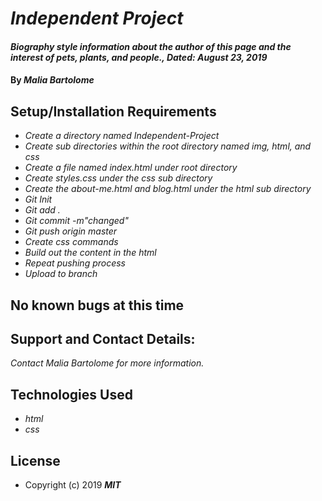 # _Independent Project_

#### _Biography style information about the author of this page and the interest of pets, plants, and people., Dated: August 23, 2019_

#### By _**Malia Bartolome**_

## Setup/Installation Requirements
* _Create a directory named Independent-Project_
* _Create sub directories within the root directory named img, html, and css_
* _Create a file named index.html under root directory_
* _Create styles.css under the css sub directory_
* _Create the about-me.html and blog.html under the html sub directory_
* _Git Init_
* _Git add ._
* _Git commit -m"changed"_
* _Git push origin master_
* _Create css commands_
* _Build out the content in the html_
* _Repeat pushing process_
* _Upload to branch_

## No known bugs at this time

## Support and Contact Details:
_Contact Malia Bartolome for more information._

## Technologies Used
* _html_
* _css_

## License
* Copyright (c) 2019 **_MIT_**
